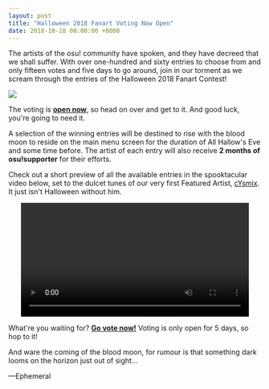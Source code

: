 ```yaml
---
layout: post
title: "Halloween 2018 Fanart Voting Now Open"
date: 2018-10-18 08:00:00 +0000
---
```


The artists of the osu! community have spoken, and they have decreed that we shall suffer. With over one-hundred and sixty entries to choose from and only fifteen votes and five days to go around, join in our torment as we scream through the entries of the Halloween 2018 Fanart Contest!

[![](https://assets.ppy.sh/contests/70/header.jpg)](https://osu.ppy.sh/community/contests/70)

The voting is [**open now**](https://osu.ppy.sh/community/contests/70), so head on over and get to it. And good luck, you're going to need it.

A selection of the winning entries will be destined to rise with the blood moon to reside on the main menu screen for the duration of All Hallow's Eve and some time before. The artist of each entry will also receive **2 months of osu!supporter** for their efforts.

Check out a short preview of all the available entries in the spooktacular video below, set to the dulcet tunes of our very first Featured Artist, [cYsmix](https://osu.ppy.sh/beatmaps/artists/2). It just isn't Halloween without him.

<div align="center">
    <video width="90%" controls>
        <source src="https://assets.ppy.sh/contests/70/halloween2018.mp4" type="video/mp4" preload="none">
        <script>
            var video = document.currentScript.parentElement;
            video.volume = 0.8;
        </script>
    </video>
</div>

What're you waiting for? [**Go vote now!**](https://osu.ppy.sh/community/contests/70) Voting is only open for 5 days, so hop to it!

And ware the coming of the blood moon, for rumour is that something dark looms on the horizon just out of sight...

—Ephemeral